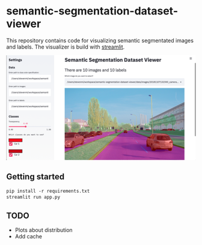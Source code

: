 # semantic-segmentation-dataset-viewer
This repository contains code for visualizing semantic segmentated images and labels. The visualizer is build with [streamlit](http://streamlit.io/).

![](./img/dashboard.png)

## Getting started
```
pip install -r requirements.txt
streamlit run app.py
```

## TODO
- Plots about distribution
- Add cache
